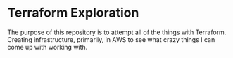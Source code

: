 # Terraform Exploration

The purpose of this repository is to attempt all of the things with Terraform. Creating infrastructure, primarily, in AWS to see what crazy things I can come up with working with.
